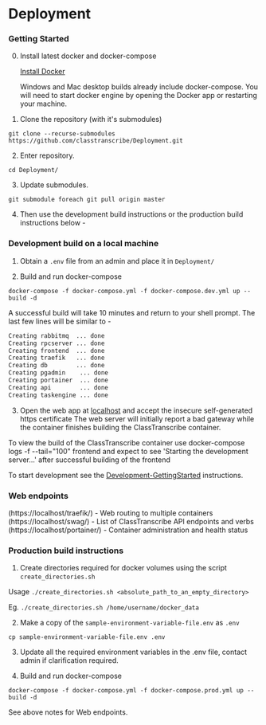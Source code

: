 # Deployment

### Getting Started

0. Install latest docker and docker-compose

   [Install Docker](https://www.docker.com/products/docker-desktop)
   
   Windows and Mac desktop builds already include docker-compose. You will need to start docker engine by opening the Docker app or restarting your machine.

1. Clone the repository (with it's submodules)

  `git clone --recurse-submodules https://github.com/classtranscribe/Deployment.git`
  
2. Enter repository.

  `cd Deployment/`
  
3. Update submodules.

  `git submodule foreach git pull origin master`

4. Then use the development build instructions or the production build instructions below -



### Development build on a local machine

1. Obtain a `.env` file from an admin and place it in `Deployment/`

2. Build and run docker-compose

  `docker-compose -f docker-compose.yml -f docker-compose.dev.yml up --build -d`

A successful build will take 10 minutes and return to your shell prompt. The last few lines will be similar to -

````sh
Creating rabbitmq  ... done
Creating rpcserver ... done
Creating frontend  ... done
Creating traefik   ... done
Creating db        ... done
Creating pgadmin    ... done
Creating portainer  ... done
Creating api        ... done
Creating taskengine ... done
````

3. Open the web app at [localhost](https://localhost) and accept the insecure self-generated https certificate
The web server will initially report a bad gateway while the container finishes building the ClassTranscribe container.

To view the build of the ClassTranscribe container use
docker-compose logs -f --tail="100" frontend
and expect to see 'Starting the development server...' after successful building of the frontend

To start development see the [Development-GettingStarted](./Development-GettingStarted.md) instructions.

### Web endpoints

(https://localhost/traefik/) - Web routing to multiple containers
(https://localhost/swag/) - List of ClassTranscribe API endpoints and verbs
(https://localhost/portainer/) - Container administration and health status


### Production build instructions

1. Create directories required for docker volumes using the script  `create_directories.sh`

  Usage `./create_directories.sh <absolute_path_to_an_empty_directory>`
  
  Eg. `./create_directories.sh /home/username/docker_data`
  
2. Make a copy of the `sample-environment-variable-file.env` as `.env`


  `cp sample-environment-variable-file.env .env`
  
3. Update all the required environment variables in the .env file, contact admin if clarification required.

4. Build and run docker-compose

  `docker-compose -f docker-compose.yml -f docker-compose.prod.yml up --build -d`
  
  See above notes for Web endpoints.
  
